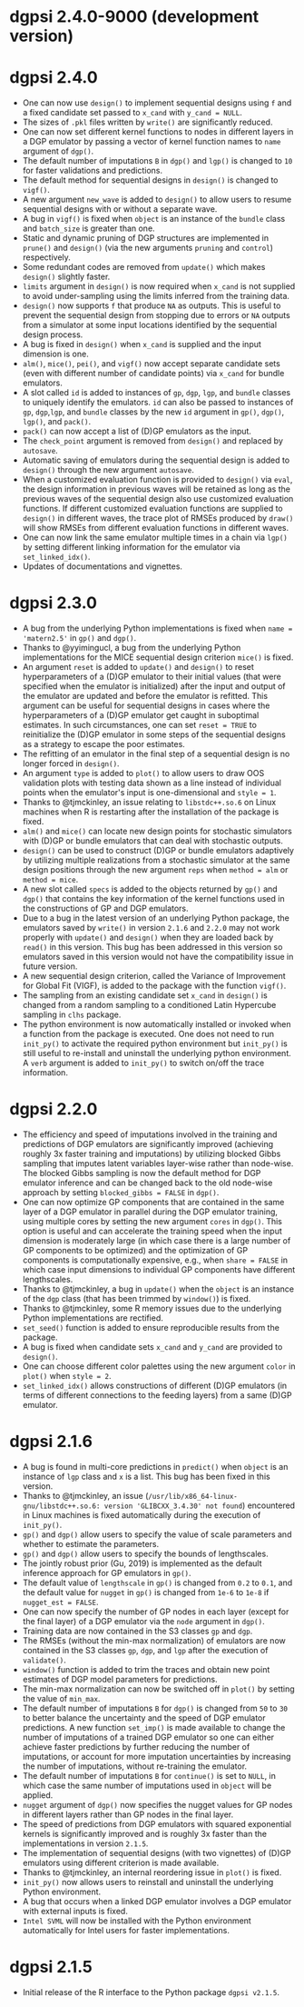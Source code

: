 # dgpsi 2.4.0-9000 (development version)

# dgpsi 2.4.0
- One can now use `design()` to implement sequential designs using `f` and a fixed candidate set passed to `x_cand` with `y_cand = NULL`.
- The sizes of `.pkl` files written by `write()` are significantly reduced.
- One can now set different kernel functions to nodes in different layers in a DGP emulator by passing a vector of kernel function names to `name` argument of `dgp()`.
- The default number of imputations `B` in `dgp()` and `lgp()` is changed to `10` for faster validations and predictions.
- The default method for sequential designs in `design()` is changed to `vigf()`.
- A new argument `new_wave` is added to `design()` to allow users to resume sequential designs with or without a separate wave. 
- A bug in `vigf()` is fixed when `object` is an instance of the `bundle` class and `batch_size` is greater than one.
- Static and dynamic pruning of DGP structures are implemented in `prune()` and `design()` (via the new arguments `pruning` and `control`) respectively.
- Some redundant codes are removed from `update()` which makes `design()` slightly faster.
- `limits` argument in `design()` is now required when `x_cand` is not supplied to avoid under-sampling using the limits inferred from the training data.
- `design()` now supports `f` that produce `NA` as outputs. This is useful to prevent the sequential design from stopping due to errors or `NA` outputs from a simulator at some input locations identified by the sequential design process.
- A bug is fixed in `design()` when `x_cand` is supplied and the input dimension is one.
- `alm()`, `mice()`, `pei()`, and `vigf()` now accept separate candidate sets (even with different number of candidate points) via `x_cand` for bundle emulators.
- A slot called `id` is added to instances of `gp`, `dgp`, `lgp`, and `bundle` classes to uniquely identify the emulators. `id` can also be passed to instances of `gp`, `dgp`,`lgp`, and `bundle` classes by the new `id` argument in `gp()`, `dgp()`, `lgp()`, and `pack()`.
- `pack()` can now accept a list of (D)GP emulators as the input.
- The `check_point` argument is removed from `design()` and replaced by `autosave`.
- Automatic saving of emulators during the sequential design is added to `design()` through the new argument `autosave`.
- When a customized evaluation function is provided to `design()` via `eval`, the design information in previous waves will be retained as long as the previous waves of the sequential design also use customized evaluation functions. If different customized evaluation functions are supplied to `design()` in different waves, the trace plot of RMSEs produced by `draw()` will show RMSEs from different evaluation functions in different waves.
- One can now link the same emulator multiple times in a chain via `lgp()` by setting different linking information for the emulator via `set_linked_idx()`.
- Updates of documentations and vignettes.

# dgpsi 2.3.0
- A bug from the underlying Python implementations is fixed when `name = 'matern2.5'` in `gp()` and `dgp()`.
- Thanks to @yyimingucl, a bug from the underlying Python implementations for the MICE sequential design criterion `mice()` is fixed.
- An argument `reset` is added to `update()` and `design()` to reset hyperparameters of a (D)GP emulator to their initial values (that were specified when the emulator is initialized) after the input and output of the emulator are updated and before the emulator is refitted. This argument can be useful for sequential designs in cases where the hyperparameters of a (D)GP emulator get caught in suboptimal estimates. In such circumstances, one can set `reset = TRUE` to reinitialize the (D)GP emulator in some steps of the sequential designs as a strategy to escape the poor estimates.
- The refitting of an emulator in the final step of a sequential design is no longer forced in `design()`. 
- An argument `type` is added to `plot()` to allow users to draw OOS validation plots with testing data shown as a line instead of individual points when the emulator's input is one-dimensional and `style = 1`.
- Thanks to @tjmckinley, an issue relating to `libstdc++.so.6` on Linux machines when R is restarting after the installation of the package is fixed.
- `alm()` and `mice()` can locate new design points for stochastic simulators with (D)GP or bundle emulators that can deal with stochastic outputs.
- `design()` can be used to construct (D)GP or bundle emulators adaptively by utilizing multiple realizations from a stochastic simulator at the same design positions through the new argument `reps` when `method = alm` or `method = mice`.
- A new slot called `specs` is added to the objects returned by `gp()` and `dgp()` that contains the key information of the kernel functions used in the constructions of GP and DGP emulators.
- Due to a bug in the latest version of an underlying Python package, the emulators saved by `write()` in version `2.1.6` and `2.2.0` may not work properly with `update()` and `design()` when they are loaded back by `read()` in this version. This bug has been addressed in this version so emulators saved in this version would not have the compatibility issue in future version.
- A new sequential design criterion, called the Variance of Improvement for Global Fit (VIGF), is added to the package with the function `vigf()`.
- The sampling from an existing candidate set `x_cand` in `design()` is changed from a random sampling to a conditioned Latin Hypercube sampling in `clhs` package.
- The python environment is now automatically installed or invoked when a function from the package is executed. One does not need to run `init_py()` to activate the required python environment but `init_py()` is still useful to re-install and uninstall the underlying python environment. A `verb` argument is added to `init_py()` to switch on/off the trace information.

# dgpsi 2.2.0

- The efficiency and speed of imputations involved in the training and predictions of DGP emulators are significantly improved (achieving roughly 3x faster training and imputations) by utilizing blocked Gibbs sampling that imputes latent variables layer-wise rather than node-wise. The blocked Gibbs sampling is now the default method for DGP emulator inference and can be changed back to the old node-wise approach by setting `blocked_gibbs = FALSE` in `dgp()`.
- One can now optimize GP components that are contained in the same layer of a DGP emulator in parallel during the DGP emulator training, using multiple cores by setting the new argument `cores` in `dgp()`. This option is useful and can accelerate the training speed when the input dimension is moderately large (in which case there is a large number of GP components to be optimized) and the optimization of GP components is computationally expensive, e.g., when `share = FALSE` in which case input dimensions to individual GP components have different lengthscales.
- Thanks to @tjmckinley, a bug in `update()` when the `object` is an instance of the `dgp` class (that has been trimmed by `window()`) is fixed.
- Thanks to @tjmckinley, some R memory issues due to the underlying Python implementations are rectified.
- `set_seed()` function is added to ensure reproducible results from the package.
- A bug is fixed when candidate sets `x_cand` and `y_cand` are provided to `design()`.
- One can choose different color palettes using the new argument `color` in `plot()` when `style = 2`.
- `set_linked_idx()` allows constructions of different (D)GP emulators (in terms of different connections to the feeding layers) from a same (D)GP emulator. 

# dgpsi 2.1.6

- A bug is found in multi-core predictions in `predict()` when `object` is an instance of `lgp` class and `x` is a list. This bug has been fixed in this version.  
- Thanks to @tjmckinley, an issue (`/usr/lib/x86_64-linux-gnu/libstdc++.so.6: version 'GLIBCXX_3.4.30' not found`) encountered in Linux machines is fixed automatically during the execution of `init_py()`.
- `gp()` and `dgp()` allow users to specify the value of scale parameters and whether to estimate the parameters.
- `gp()` and `dgp()` allow users to specify the bounds of lengthscales.
- The jointly robust prior (Gu, 2019) is implemented as the default inference approach for GP emulators in `gp()`.
- The default value of `lengthscale` in `gp()` is changed from `0.2` to `0.1`, and the default value for `nugget` in `gp()` is changed from `1e-6` to `1e-8` if `nugget_est = FALSE`.
- One can now specify the number of GP nodes in each layer (except for the final layer) of a DGP emulator via the `node` argument in `dgp()`.
- Training data are now contained in the S3 classes `gp` and `dgp`.
- The RMSEs (without the min-max normalization) of emulators are now contained in the S3 classes `gp`, `dgp`, and `lgp` after the execution of `validate()`.
- `window()` function is added to trim the traces and obtain new point estimates of DGP model parameters for predictions.
- The min-max normalization can now be switched off in `plot()` by setting the value of `min_max`.
- The default number of imputations `B` for `dgp()` is changed from `50` to `30` to better balance the uncertainty and the speed of DGP emulator predictions. A new function `set_imp()` is made available to change the number of imputations of a trained DGP emulator so one can either achieve faster predictions by further reducing the number of imputations, or account for more imputation uncertainties by increasing the number of imputations, without re-training the emulator.
- The default number of imputations `B` for `continue()` is set to `NULL`, in which case the same number of imputations used in `object` will be applied.
- `nugget` argument of `dgp()` now specifies the nugget values for GP nodes in different layers rather than GP nodes in the final layer.
- The speed of predictions from DGP emulators with squared exponential kernels is significantly improved and is roughly 3x faster than the implementations in version `2.1.5`. 
- The implementation of sequential designs (with two vignettes) of (D)GP emulators using different criterion is made available.
- Thanks to @tjmckinley, an internal reordering issue in `plot()` is fixed.
- `init_py()` now allows users to reinstall and uninstall the underlying Python environment.
- A bug that occurs when a linked DGP emulator involves a DGP emulator with external inputs is fixed.
- `Intel SVML` will now be installed with the Python environment automatically for Intel users for faster implementations.

# dgpsi 2.1.5

- Initial release of the R interface to the Python package `dgpsi v2.1.5`.

